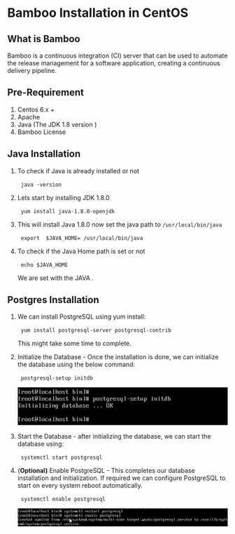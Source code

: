 # Bamboo Installation in CentOS

## What is Bamboo

Bamboo is a continuous integration (CI) server that can be used to automate the release management for a software application, creating a continuous delivery pipeline.

## Pre-Requirement

1. Centos 6.x +
2. Apache
3. Java (The JDK 1.8 version )
4. Bamboo License

## Java Installation

1. To check if Java is already installed or not 

        java -version

2. Lets start by installing JDK 1.8.0

        yum install java-1.8.0-openjdk

3. This will install Java 1.8.0 now set the java path to `/usr/local/bin/java` 

        export  $JAVA_HOME= /usr/local/bin/java

4. To check if the Java Home path is set or not 

        echo $JAVA_HOME

    We are set with the JAVA .

## Postgres Installation

1. We can install PostgreSQL using yum install:

        yum install postgresql-server postgresql-contrib

    This might take some time to complete.

2. Initialize the Database - Once the installation is done, we can initialize the database using the below command:

        postgresql-setup initdb

    ![postgressInitDB](img/postgressInitDB.png)

3. Start the Database - after initializing the database, we can start the database using:

        systemctl start postgresql

4. (**Optional)** Enable PostgreSQL - This completes our database installation and initialization. If required we can configure PostgreSQL to start on every system reboot automatically.

        systemctl enable postgresql

    ![postgressInitDB](img/enablePostgres.png)
